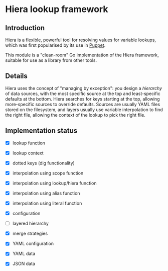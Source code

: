 # Hiera lookup framework

## Introduction

Hiera is a flexible, powerful tool for resolving values for variable lookups, which was first popularised by its use in [Puppet](https://puppet.com/docs/puppet/5.5/hiera.html).

This module is a "clean-room" Go implementation of the Hiera framework, suitable for use as a library from other tools.

## Details

Hiera uses the concept of "managing by exception": you design a *hierarchy* of data sources, with the most specific source at the top and  least-specific defaults at the bottom. Hiera searches for keys starting at the top, allowing more-specific sources to override defaults. Sources are usually YAML files stored on the filesystem, and layers usually use variable interpolation to find the right file, allowing the context of the lookup to pick the right file.

## Implementation status

* [x] lookup function
* [x] lookup context
* [x] dotted keys (dig functionality)
* [x] interpolation using scope function
* [x] interpolation using lookup/hiera function
* [x] interpolation using alias function
* [x] interpolation using literal function
* [x] configuration
* [ ] layered hierarchy
* [x] merge strategies
* [x] YAML configuration
* [x] YAML data
* [x] JSON data

